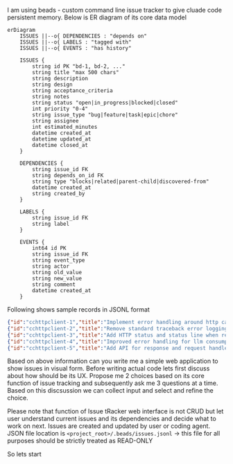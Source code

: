 
I am using beads - custom command line issue tracker to give cluade code persistent memory.
Below is ER diagram of its core data model

```mermaid
erDiagram
    ISSUES ||--o{ DEPENDENCIES : "depends on"
    ISSUES ||--o{ LABELS : "tagged with"
    ISSUES ||--o{ EVENTS : "has history"

    ISSUES {
        string id PK "bd-1, bd-2, ..."
        string title "max 500 chars"
        string description
        string design
        string acceptance_criteria
        string notes
        string status "open|in_progress|blocked|closed"
        int priority "0-4"
        string issue_type "bug|feature|task|epic|chore"
        string assignee
        int estimated_minutes
        datetime created_at
        datetime updated_at
        datetime closed_at
    }

    DEPENDENCIES {
        string issue_id FK
        string depends_on_id FK
        string type "blocks|related|parent-child|discovered-from"
        datetime created_at
        string created_by
    }

    LABELS {
        string issue_id FK
        string label
    }

    EVENTS {
        int64 id PK
        string issue_id FK
        string event_type
        string actor
        string old_value
        string new_value
        string comment
        datetime created_at
    }
```

Following shows sample records in JSONL format

```json
{"id":"cchttpclient-1","title":"Implement error handling around http call, request/response handlers","description":"","status":"open","priority":0,"issue_type":"feature","created_at":"2025-10-14T14:04:52.330458787+05:30","updated_at":"2025-10-14T14:50:34.729551955+05:30","dependencies":[{"issue_id":"cchttpclient-1","depends_on_id":"cchttpclient-3","type":"blocks","created_at":"2025-10-14T14:07:20.841565417+05:30","created_by":"tushar"}]}
{"id":"cchttpclient-2","title":"Remove standard traceback error logging","description":"","status":"closed","priority":0,"issue_type":"feature","created_at":"2025-10-14T14:05:21.549193825+05:30","updated_at":"2025-10-14T14:50:34.734875748+05:30","closed_at":"2025-10-14T14:44:30.553135346+05:30"}
{"id":"cchttpclient-3","title":"Add HTTP status and status line when reporting error","description":"","design":"When HTTP call fails, include http status code and statusline in the error string. Attempt to ready body and append it to error if it can be stringified","status":"closed","priority":0,"issue_type":"feature","created_at":"2025-10-14T14:06:18.572280127+05:30","updated_at":"2025-10-14T14:55:18.067465629+05:30","closed_at":"2025-10-14T14:55:18.067465629+05:30"}
{"id":"cchttpclient-4","title":"Improved error handling for llm consumption","description":"","status":"open","priority":0,"issue_type":"feature","created_at":"2025-10-14T14:08:00.622367703+05:30","updated_at":"2025-10-14T14:50:34.735384958+05:30","dependencies":[{"issue_id":"cchttpclient-4","depends_on_id":"cchttpclient-1","type":"blocks","created_at":"2025-10-14T14:08:33.489890992+05:30","created_by":"tushar"},{"issue_id":"cchttpclient-4","depends_on_id":"cchttpclient-2","type":"blocks","created_at":"2025-10-14T14:08:44.668800269+05:30","created_by":"tushar"}]}
{"id":"cchttpclient-5","title":"Add API for response and request handlers to raise runtime and validation errors","description":"","status":"open","priority":0,"issue_type":"feature","created_at":"2025-10-14T14:10:33.122038046+05:30","updated_at":"2025-10-14T14:50:34.735578849+05:30","dependencies":[{"issue_id":"cchttpclient-5","depends_on_id":"cchttpclient-4","type":"blocks","created_at":"2025-10-14T14:10:51.20015225+05:30","created_by":"tushar"}]}
```

Based on above information can you write me a simple web application to show issues in visual form. Before writing actual code lets first discuss about how should be its UX. Propose me 2 choices based on its core function of issue tracking and subsequently ask me 3 questions at a time. Based on this discsussion we can collect input and select and refine the choice.

Please note that function of Issue tRacker web interface is not CRUD but let user understand current issues and its dependencies and decide what to work on next. Issues are created and updated by user or coding agent. JSON file location is `<project_root>/.beads/issues.jsonl` -> this file for all purposes should be strictly treated as READ-ONLY

So lets start